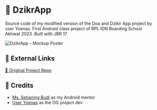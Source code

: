 # 📱 DzikrApp
Source code of my modified version of the Doa and Dzikir App project by user Yoenas. First Android class project of RPL IDN Boarding School Akhwat 2023. Built with JBR 17

![DzikrApp - Mockup Poster](https://github.com/syiffanoriza/DzikrApp/assets/110214625/6029789c-695b-4e3a-87a4-2f497d0d6acb)

## 🔗 External Links
[📱 Original Project Repo](https://github.com/Yoenas/Doa_dan_Dzikir_App)

## 📢 Credits
- [Ms. Setianing Budi](https://github.com/setianing-budi) as my Android mentor
- [User Yoenas](https://github.com/Yoenas) as the OG project dev

